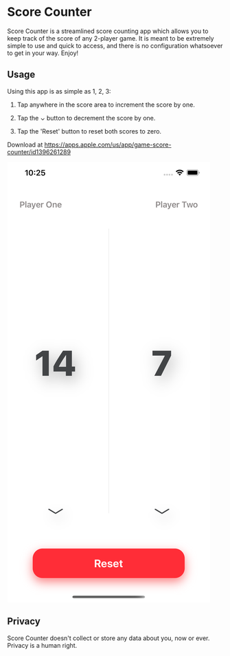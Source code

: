# Score Counter

Score Counter is a streamlined score counting app which allows you to keep track of the score of any 2-player game. It is meant to be extremely simple to use and quick to access, and there is no configuration whatsoever to get in your way. Enjoy!

## Usage

Using this app is as simple as 1, 2, 3:

1. Tap anywhere in the score area to increment the score by one.

2. Tap the ⌄ button to decrement the score by one.

3. Tap the 'Reset' button to reset both scores to zero.

Download at <https://apps.apple.com/us/app/game-score-counter/id1396261289>

![](./assets/score-counter-iphone.png)

## Privacy

Score Counter doesn't collect or store any data about you, now or ever. Privacy is a human right.
